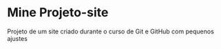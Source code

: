 # Mine Projeto-site

Projeto de um site criado durante o curso de Git e GitHub com pequenos ajustes
